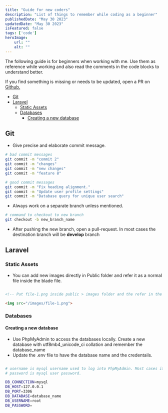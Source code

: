 ```yaml
---
title: "Guide for new coders"
description: "List of things to remember while coding as a beginner"
publishedDate: "May 30 2023"
updatedDate: "May 30 2023"
isFeatured: false
tags: ['code']
heroImage:
    url: ""
    alt: ""
---
```


The following guide is for beginners when working with me. Use them as reference while working and also read the comments in the code blocks to understand better. 

If you find something is missing or needs to be updated, open a PR on [Github.](https://github.com/insidert/insidert/pulls)

- [Git](#git)
- [Laravel](#laravel)
  - [Static Assets](#static-assets)
  - [Databases](#databases)
    - [Creating a new database](#creating-a-new-database)

## Git

- Give precise and elaborate commit message.

```bash
# bad commit messages
git commit -m "commit 2"
git commit -m "changes"
git commit -m "new changes"
git commit -m "feature 8"

# good commit messages
git commit -m "Fix heading alignment."
git commit -m "Update user profile settings"
git commit -m "Database query for unique user search"
```

- Always work on a separate branch unless mentioned.

```bash
# command to checkout to new branch
git checkout -b new_branch_name
```

- After pushing the new branch, open a pull-request. In most cases the destination branch will be **develop** branch

## Laravel

### Static Assets

- You can add new images directly in Public folder and refer it as a normal file inside the blade file. 

```html

<!-- Put file-1.png inside public > images folder and the refer in the Laravel as below -->

<img src="/images/file-1.png">
```

### Databases

#### Creating a new database

- Use PhpMyAdmin to access the databases locally. Create a new database with utf8mb4_unicode_ci collation and remember the database_name
- Update the .env file to have the database name and the credentails. 

```bash

# username is mysql username used to log into PhpMyAdmin. Most cases it is root.
# password is mysql user password.

DB_CONNECTION=mysql
DB_HOST=127.0.0.1
DB_PORT=3306
DB_DATABASE=database_name
DB_USERNAME=root
DB_PASSWORD=
```